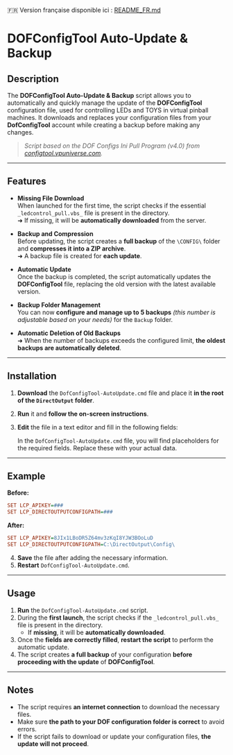 🇫🇷 Version française disponible ici : [README_FR.md](README_FR.md)

# DOFConfigTool Auto-Update & Backup

## Description

The **DOFConfigTool Auto-Update & Backup** script allows you to automatically and quickly manage the update of the **DOFConfigTool** configuration file, used for controlling LEDs and TOYS in virtual pinball machines. It downloads and replaces your configuration files from your **DofConfigTool** account while creating a backup before making any changes.

> *Script based on the DOF Configs Ini Pull Program (v4.0) from [configtool.vpuniverse.com](https://configtool.vpuniverse.com).*

---

## Features

- **Missing File Download**  
  When launched for the first time, the script checks if the essential `_ledcontrol_pull.vbs_` file is present in the directory.  
  ➜ If missing, it will be **automatically downloaded** from the server.

- **Backup and Compression**  
  Before updating, the script creates a **full backup** of the `\CONFIG\` folder and **compresses it into a ZIP archive**.  
  ➜ A backup file is created for **each update**.

- **Automatic Update**  
  Once the backup is completed, the script automatically updates the **DOFConfigTool** file, replacing the old version with the latest available version.

- **Backup Folder Management**  
  You can now **configure and manage up to 5 backups** *(this number is adjustable based on your needs)* for the `Backup` folder.

- **Automatic Deletion of Old Backups**  
  ➜ When the number of backups exceeds the configured limit, **the oldest backups are automatically deleted**.

---

## Installation

1. **Download** the `DofConfigTool-AutoUpdate.cmd` file and place it **in the root of the `DirectOutput` folder**.
2. **Run** it and **follow the on-screen instructions**.
3. **Edit** the file in a text editor and fill in the following fields:

   In the `DofConfigTool-AutoUpdate.cmd` file, you will find placeholders for the required fields. Replace these with your actual data.

---

## Example

**Before:**

~~~ini
SET LCP_APIKEY=###
SET LCP_DIRECTOUTPUTCONFIGPATH=###
~~~

**After:**

~~~ini
SET LCP_APIKEY=8JIx1LBoDR5Z64mv3zKqI8YJW3BOoLuD
SET LCP_DIRECTOUTPUTCONFIGPATH=C:\DirectOutput\Config\
~~~

4. **Save** the file after adding the necessary information.
5. **Restart** `DofConfigTool-AutoUpdate.cmd`.

---

## Usage

1. **Run** the `DofConfigTool-AutoUpdate.cmd` script.
2. During the **first launch**, the script checks if the `_ledcontrol_pull.vbs_` file is present in the directory.  
   - If **missing**, it will be **automatically downloaded**.
3. Once the **fields are correctly filled**, **restart the script** to perform the automatic update.
4. The script creates **a full backup** of your configuration **before proceeding with the update** of **DOFConfigTool**.

---

## Notes

- The script requires **an internet connection** to download the necessary files.
- Make sure **the path to your DOF configuration folder is correct** to avoid errors.
- If the script fails to download or update your configuration files, **the update will not proceed**.
